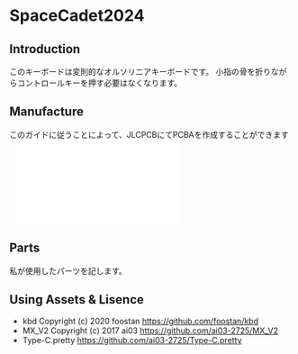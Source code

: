# SpaceCadet2024
## Introduction
このキーボードは変則的なオルソリニアキーボードです。
小指の骨を折りながらコントロールキーを押す必要はなくなります。

## Manufacture
このガイドに従うことによって、JLCPCBにてPCBAを作成することができます ![howto link](assets/how_to_make_pcb.md)

## Parts
私が使用したパーツを記します。

## Using Assets & Lisence
- kbd  Copyright (c) 2020 foostan https://github.com/foostan/kbd
- MX_V2 Copyright (c) 2017 ai03 https://github.com/ai03-2725/MX_V2
- Type-C.pretty https://github.com/ai03-2725/Type-C.pretty
